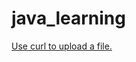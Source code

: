 # java_learning

[Use curl to upload a file.](https://github.com/JulienBreton/java_learning/blob/master/src/main/java/curl/DoCurl.java)
